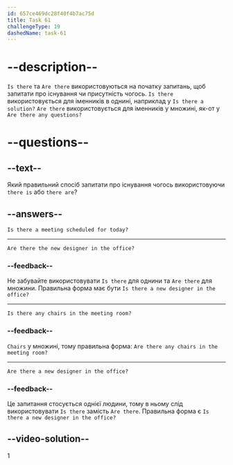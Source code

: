 ```yaml
---
id: 657ce469dc28f40f4b7ac75d
title: Task 61
challengeType: 19
dashedName: task-61
---
```


# --description--

`Is there` та `Are there` використовуються на початку запитань, щоб запитати про існування чи присутність чогось. `Is there` використовується для іменників в однині, наприклад у `Is there a solution?` `Are there` використовується для іменників у множині, як-от у `Are there any questions?`

# --questions--

## --text--

Який правильний спосіб запитати про існування чогось використовуючи `there is` або `there are`?

## --answers--

`Is there a meeting scheduled for today?`

---

`Are there the new designer in the office?`

### --feedback--

Не забувайте використовувати `Is there` для однини та `Are there` для множини. Правильна форма має бути `Is there a new designer in the office?`

---

`Is there any chairs in the meeting room?`

### --feedback--

`Chairs` у множині, тому правильна форма: `Are there any chairs in the meeting room?`

---

`Are there a new designer in the office?`

### --feedback--

Це запитання стосується однієї людини, тому в ньому слід використовувати `Is there` замість `Are there`. Правильна форма є `Is there a new designer in the office?`


## --video-solution--

1
